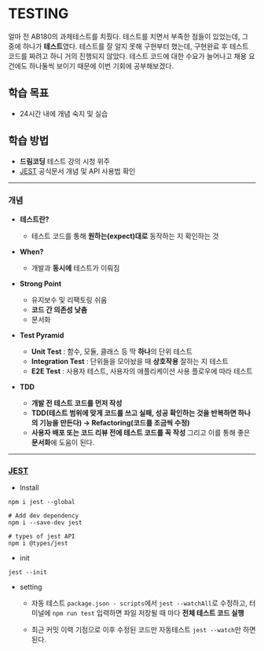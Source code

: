 # TESTING

얼마 전 AB180의 과제테스트를 치뤘다.
테스트를 치면서 부족한 점들이 있었는데, 그 중에 하나가 **테스트**였다.
테스트를 잘 알지 못해 구현부터 했는데, 구현완료 후 테스트 코드를 짜려고 하니 거의 진행되지 않았다.
테스트 코드에 대한 수요가 늘어나고 채용 요건에도 하나둘씩 보이기 때문에 이번 기회에 공부해보겠다.

## 학습 목표

- 24시간 내에 개념 숙지 및 실습

## 학습 방법

- **드림코딩** 테스트 강의 시청 위주
- [JEST](https://jestjs.io/) 공식문서 개념 및 API 사용법 확인

---

### 개념

- **테스트란?**

  - 테스트 코드를 통해 **원하는(expect)대로** 동작하는 지 확인하는 것

- **When?**

  - 개발과 **동시에** 테스트가 이뤄짐

- **Strong Point**

  - 유지보수 및 리팩토링 쉬움
  - **코드 간 의존성 낮춤**
  - 문서화

- **Test Pyramid**

  - **Unit Test** : 함수, 모듈, 클래스 등 딱 **하나**의 단위 테스트
  - **Integration Test** : 단위들을 모아놨을 때 **상호작용** 잘하는 지 테스트
  - **E2E Test** : 사용자 테스트, 사용자의 애플리케이션 사용 플로우에 따라 테스트

- **TDD**
  - **개발 전 테스트 코드를 먼저 작성**
  - **TDD(테스트 범위에 맞게 코드를 쓰고 실패, 성공 확인하는 것을 반복하면 하나의 기능을 만든다) -> Refactoring(코드를 조금씩 수정)**
  - **사용자 배포 또는 코드 리뷰 전에 테스트 코드를 꼭 작성** 그리고 이를 통해 좋은 **문서화**에 도움이 된다.

---

### [JEST](https://jestjs.io/)

- Install

```
npm i jest --global

# Add dev dependency
npm i --save-dev jest

# types of jest API
npm i @types/jest
```

- init

```
jest --init
```

- setting

  - 자동 테스트
    `package.json - scripts`에서 `jest --watchAll`로 수정하고,
    터미널에 `npm run test` 입력하면 파일 저장될 때 마다 **전체 테스트 코드 실행**

  - 최근 커밋 이력 기점으로 이후 수정된 코드만 자동테스트
    `jest --watch`만 하면 된다.
